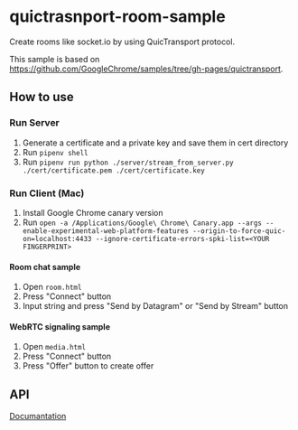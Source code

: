 # quictrasnport-room-sample
Create rooms like socket.io by using QuicTransport protocol.

This sample is based on https://github.com/GoogleChrome/samples/tree/gh-pages/quictransport.

## How to use

### Run Server
1. Generate a certificate and a private key and save them in cert directory
1. Run `pipenv shell`
1. Run `pipenv run python ./server/stream_from_server.py ./cert/certificate.pem ./cert/certificate.key`

### Run Client (Mac)
1. Install Google Chrome canary version
1. Run `open -a /Applications/Google\ Chrome\ Canary.app --args --enable-experimental-web-platform-features --origin-to-force-quic-on=localhost:4433 --ignore-certificate-errors-spki-list=<YOUR FINGERPRINT>`

#### Room chat sample
1. Open `room.html`
1. Press "Connect" button
1. Input string and press "Send by Datagram" or "Send by Stream" button

#### WebRTC signaling sample
1. Open `media.html`
1. Press "Connect" button
1. Press "Offer" button to create offer

## API
[Documantation](docs.md)
